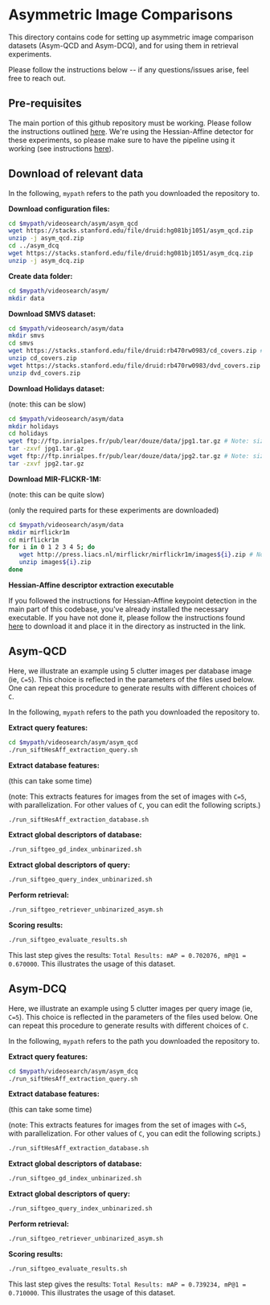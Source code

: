 # Asymmetric Image Comparisons

This directory contains code for setting up asymmetric image comparison 
datasets (Asym-QCD and Asym-DCQ), and for using them in retrieval experiments.

Please follow the instructions below -- if any questions/issues arise, feel free to reach out.

## Pre-requisites

The main portion of this github repository must be working.
Please follow the instructions outlined [here](https://github.com/andrefaraujo/videosearch/blob/master/README.md#quick-start).
We're using the Hessian-Affine detector for these experiments, so please make sure to have the pipeline using it working (see instructions [here](https://github.com/andrefaraujo/videosearch#indexingretrievingscoring-using-hessian-affine-detector)).

## Download of relevant data

In the following, `mypath` refers to the path you downloaded the repository to.

**Download configuration files:**

```bash
cd $mypath/videosearch/asym/asym_qcd
wget https://stacks.stanford.edu/file/druid:hg081bj1051/asym_qcd.zip
unzip -j asym_qcd.zip
cd ../asym_dcq
wget https://stacks.stanford.edu/file/druid:hg081bj1051/asym_dcq.zip
unzip -j asym_dcq.zip
```

**Create data folder:**

```bash
cd $mypath/videosearch/asym/
mkdir data
```

**Download SMVS dataset:**

```bash
cd $mypath/videosearch/asym/data
mkdir smvs
cd smvs
wget https://stacks.stanford.edu/file/druid:rb470rw0983/cd_covers.zip # Note: size of this file is 442MB
unzip cd_covers.zip
wget https://stacks.stanford.edu/file/druid:rb470rw0983/dvd_covers.zip # Note: size of this file is 439MB
unzip dvd_covers.zip
```

**Download Holidays dataset:** 

(note: this can be slow)

```bash
cd $mypath/videosearch/asym/data
mkdir holidays 
cd holidays
wget ftp://ftp.inrialpes.fr/pub/lear/douze/data/jpg1.tar.gz # Note: size of this file is 1.1GB
tar -zxvf jpg1.tar.gz
wget ftp://ftp.inrialpes.fr/pub/lear/douze/data/jpg2.tar.gz # Note: size of this file is 1.6GB
tar -zxvf jpg2.tar.gz
```

**Download MIR-FLICKR-1M:** 

(note: this can be quite slow)

(only the required parts for these experiments are downloaded)

```bash
cd $mypath/videosearch/asym/data
mkdir mirflickr1m
cd mirflickr1m
for i in 0 1 2 3 4 5; do
   wget http://press.liacs.nl/mirflickr/mirflickr1m/images${i}.zip # Note: size of these files is 12GB each
   unzip images${i}.zip
done
```

**Hessian-Affine descriptor extraction executable**

If you followed the instructions for Hessian-Affine keypoint detection in the main part of this codebase, you've already installed the necessary executable.
If you have not done it, please follow the instructions found [here](https://github.com/andrefaraujo/videosearch#indexingretrievingscoring-using-hessian-affine-detector) to download it and place it in the directory as instructed in the link.

## Asym-QCD

Here, we illustrate an example using 5 clutter images per database image (ie, `C=5`).
This choice is reflected in the parameters of the files used below.
One can repeat this procedure to generate results with different choices of `C`.

In the following, `mypath` refers to the path you downloaded the repository to.

**Extract query features:**

```bash
cd $mypath/videosearch/asym/asym_qcd
./run_siftHesAff_extraction_query.sh
```

**Extract database features:** 

(this can take some time)

(note: This extracts features for images from the set of images with `C=5`, with parallelization.
For other values of `C`, you can edit the following scripts.)

```bash
./run_siftHesAff_extraction_database.sh
```

**Extract global descriptors of database:**

```bash
./run_siftgeo_gd_index_unbinarized.sh
```

**Extract global descriptors of query:**

```bash
./run_siftgeo_query_index_unbinarized.sh
```

**Perform retrieval:**

```bash
./run_siftgeo_retriever_unbinarized_asym.sh
```

**Scoring results:**

```bash
./run_siftgeo_evaluate_results.sh
```

This last step gives the results: `Total Results: mAP = 0.702076, mP@1 = 0.670000`.
This illustrates the usage of this dataset.

## Asym-DCQ

Here, we illustrate an example using 5 clutter images per query image (ie, `C=5`).
This choice is reflected in the parameters of the files used below.
One can repeat this procedure to generate results with different choices of `C`.

In the following, `mypath` refers to the path you downloaded the repository to.

**Extract query features:**

```bash
cd $mypath/videosearch/asym/asym_dcq
./run_siftHesAff_extraction_query.sh
```

**Extract database features:** 

(this can take some time)

(note: This extracts features for images from the set of images with `C=5`, with parallelization.
For other values of `C`, you can edit the following scripts.)

```bash
./run_siftHesAff_extraction_database.sh
```

**Extract global descriptors of database:**

```bash
./run_siftgeo_gd_index_unbinarized.sh
```

**Extract global descriptors of query:**

```bash
./run_siftgeo_query_index_unbinarized.sh
```

**Perform retrieval:**

```bash
./run_siftgeo_retriever_unbinarized_asym.sh
```

**Scoring results:**

```bash
./run_siftgeo_evaluate_results.sh
```

This last step gives the results: `Total Results: mAP = 0.739234, mP@1 = 0.710000`.
This illustrates the usage of this dataset.

